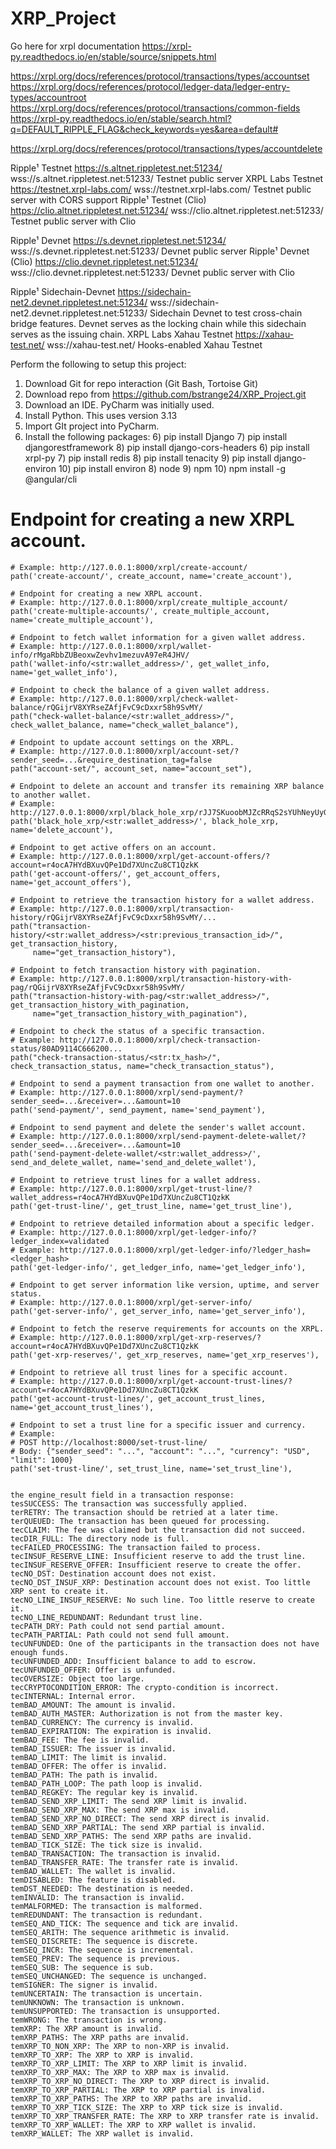 # XRP_Project

Go here for xrpl documentation
https://xrpl-py.readthedocs.io/en/stable/source/snippets.html

https://xrpl.org/docs/references/protocol/transactions/types/accountset
https://xrpl.org/docs/references/protocol/ledger-data/ledger-entry-types/accountroot
https://xrpl.org/docs/references/protocol/transactions/common-fields
https://xrpl-py.readthedocs.io/en/stable/search.html?q=DEFAULT_RIPPLE_FLAG&check_keywords=yes&area=default#

https://xrpl.org/docs/references/protocol/transactions/types/accountdelete

Ripple¹	Testnet	https://s.altnet.rippletest.net:51234/	wss://s.altnet.rippletest.net:51233/	Testnet public server
XRPL Labs	Testnet	https://testnet.xrpl-labs.com/	wss://testnet.xrpl-labs.com/	Testnet public server with CORS support
Ripple¹	Testnet (Clio)	https://clio.altnet.rippletest.net:51234/	wss://clio.altnet.rippletest.net:51233/	Testnet public server with Clio


Ripple¹	Devnet	https://s.devnet.rippletest.net:51234/	wss://s.devnet.rippletest.net:51233/	Devnet public server
Ripple¹	Devnet (Clio)	https://clio.devnet.rippletest.net:51234/	wss://clio.devnet.rippletest.net:51233/	Devnet public server with Clio


Ripple¹	Sidechain-Devnet	https://sidechain-net2.devnet.rippletest.net:51234/	wss://sidechain-net2.devnet.rippletest.net:51233/	Sidechain Devnet to test cross-chain bridge features. Devnet serves as the locking chain while this sidechain serves as the issuing chain.
XRPL Labs	Xahau Testnet	https://xahau-test.net/	wss://xahau-test.net/	Hooks-enabled Xahau Testnet


Perform the following to setup this project:
1) Download Git for repo interaction (Git Bash, Tortoise Git)
2) Download repo from https://github.com/bstrange24/XRP_Project.git
3) Download an IDE. PyCharm was initially used.
4) Install Python. This uses version 3.13
4) Import GIt project into PyCharm.
5) Install the following packages:
   6) pip install Django
   7) pip install djangorestframework
   8) pip install django-cors-headers
   6) pip install xrpl-py
   7) pip install redis
   8) pip install tenacity
   9) pip install django-environ
   10) pip install environ
   8) node
   9) npm
   10) npm install -g @angular/cli


# Endpoint for creating a new XRPL account.
    # Example: http://127.0.0.1:8000/xrpl/create-account/
    path('create-account/', create_account, name='create_account'),

    # Endpoint for creating a new XRPL account.
    # Example: http://127.0.0.1:8000/xrpl/create_multiple_account/
    path('create-multiple-accounts/', create_multiple_account, name='create_multiple_account'),

    # Endpoint to fetch wallet information for a given wallet address.
    # Example: http://127.0.0.1:8000/xrpl/wallet-info/rMgaRbbZUBeoxwZevhv1mezuvA97eR4JHV/
    path('wallet-info/<str:wallet_address>/', get_wallet_info, name='get_wallet_info'),

    # Endpoint to check the balance of a given wallet address.
    # Example: http://127.0.0.1:8000/xrpl/check-wallet-balance/rQGijrV8XYRseZAfjFvC9cDxxr58h9SvMY/
    path("check-wallet-balance/<str:wallet_address>/", check_wallet_balance, name="check_wallet_balance"),

    # Endpoint to update account settings on the XRPL.
    # Example: http://127.0.0.1:8000/xrpl/account-set/?sender_seed=...&require_destination_tag=false
    path("account-set/", account_set, name="account_set"),

    # Endpoint to delete an account and transfer its remaining XRP balance to another wallet.
    # Example: http://127.0.0.1:8000/xrpl/black_hole_xrp/rJJ7SKuoobMJZcRRqS2sYUhNeyUyGU8ML7/
    path('black_hole_xrp/<str:wallet_address>/', black_hole_xrp, name='delete_account'),

    # Endpoint to get active offers on an account.
    # Example: http://127.0.0.1:8000/xrpl/get-account-offers/?account=r4ocA7HYdBXuvQPe1Dd7XUncZu8CT1QzkK
    path('get-account-offers/', get_account_offers, name='get_account_offers'),

    # Endpoint to retrieve the transaction history for a wallet address.
    # Example: http://127.0.0.1:8000/xrpl/transaction-history/rQGijrV8XYRseZAfjFvC9cDxxr58h9SvMY/...
    path("transaction-history/<str:wallet_address>/<str:previous_transaction_id>/", get_transaction_history,
         name="get_transaction_history"),

    # Endpoint to fetch transaction history with pagination.
    # Example: http://127.0.0.1:8000/xrpl/transaction-history-with-pag/rQGijrV8XYRseZAfjFvC9cDxxr58h9SvMY/
    path("transaction-history-with-pag/<str:wallet_address>/", get_transaction_history_with_pagination,
         name="get_transaction_history_with_pagination"),

    # Endpoint to check the status of a specific transaction.
    # Example: http://127.0.0.1:8000/xrpl/check-transaction-status/80AD9114C666200...
    path("check-transaction-status/<str:tx_hash>/", check_transaction_status, name="check_transaction_status"),

    # Endpoint to send a payment transaction from one wallet to another.
    # Example: http://127.0.0.1:8000/xrpl/send-payment/?sender_seed=...&receiver=...&amount=10
    path('send-payment/', send_payment, name='send_payment'),

    # Endpoint to send payment and delete the sender's wallet account.
    # Example: http://127.0.0.1:8000/xrpl/send-payment-delete-wallet/?sender_seed=...&receiver=...&amount=10
    path('send-payment-delete-wallet/<str:wallet_address>/', send_and_delete_wallet, name='send_and_delete_wallet'),

    # Endpoint to retrieve trust lines for a wallet address.
    # Example: http://127.0.0.1:8000/xrpl/get-trust-line/?wallet_address=r4ocA7HYdBXuvQPe1Dd7XUncZu8CT1QzkK
    path('get-trust-line/', get_trust_line, name='get_trust_line'),

    # Endpoint to retrieve detailed information about a specific ledger.
    # Example: http://127.0.0.1:8000/xrpl/get-ledger-info/?ledger_index=validated
    # Example: http://127.0.0.1:8000/xrpl/get-ledger-info/?ledger_hash=<ledger_hash>
    path('get-ledger-info/', get_ledger_info, name='get_ledger_info'),

    # Endpoint to get server information like version, uptime, and server status.
    # Example: http://127.0.0.1:8000/xrpl/get-server-info/
    path('get-server-info/', get_server_info, name='get_server_info'),

    # Endpoint to fetch the reserve requirements for accounts on the XRPL.
    # Example: http://127.0.0.1:8000/xrpl/get-xrp-reserves/?account=r4ocA7HYdBXuvQPe1Dd7XUncZu8CT1QzkK
    path('get-xrp-reserves/', get_xrp_reserves, name='get_xrp_reserves'),

    # Endpoint to retrieve all trust lines for a specific account.
    # Example: http://127.0.0.1:8000/xrpl/get-account-trust-lines/?account=r4ocA7HYdBXuvQPe1Dd7XUncZu8CT1QzkK
    path('get-account-trust-lines/', get_account_trust_lines, name='get_account_trust_lines'),

    # Endpoint to set a trust line for a specific issuer and currency.
    # Example:
    # POST http://localhost:8000/set-trust-line/
    # Body: {"sender_seed": "...", "account": "...", "currency": "USD", "limit": 1000}
    path('set-trust-line/', set_trust_line, name='set_trust_line'),


    the engine_result field in a transaction response:
    tesSUCCESS: The transaction was successfully applied.
    terRETRY: The transaction should be retried at a later time.
    terQUEUED: The transaction has been queued for processing.
    tecCLAIM: The fee was claimed but the transaction did not succeed.
    tecDIR_FULL: The directory node is full.
    tecFAILED_PROCESSING: The transaction failed to process.
    tecINSUF_RESERVE_LINE: Insufficient reserve to add the trust line.
    tecINSUF_RESERVE_OFFER: Insufficient reserve to create the offer.
    tecNO_DST: Destination account does not exist.
    tecNO_DST_INSUF_XRP: Destination account does not exist. Too little XRP sent to create it.
    tecNO_LINE_INSUF_RESERVE: No such line. Too little reserve to create it.
    tecNO_LINE_REDUNDANT: Redundant trust line.
    tecPATH_DRY: Path could not send partial amount.
    tecPATH_PARTIAL: Path could not send full amount.
    tecUNFUNDED: One of the participants in the transaction does not have enough funds.
    tecUNFUNDED_ADD: Insufficient balance to add to escrow.
    tecUNFUNDED_OFFER: Offer is unfunded.
    tecOVERSIZE: Object too large.
    tecCRYPTOCONDITION_ERROR: The crypto-condition is incorrect.
    tecINTERNAL: Internal error.
    temBAD_AMOUNT: The amount is invalid.
    temBAD_AUTH_MASTER: Authorization is not from the master key.
    temBAD_CURRENCY: The currency is invalid.
    temBAD_EXPIRATION: The expiration is invalid.
    temBAD_FEE: The fee is invalid.
    temBAD_ISSUER: The issuer is invalid.
    temBAD_LIMIT: The limit is invalid.
    temBAD_OFFER: The offer is invalid.
    temBAD_PATH: The path is invalid.
    temBAD_PATH_LOOP: The path loop is invalid.
    temBAD_REGKEY: The regular key is invalid.
    temBAD_SEND_XRP_LIMIT: The send XRP limit is invalid.
    temBAD_SEND_XRP_MAX: The send XRP max is invalid.
    temBAD_SEND_XRP_NO_DIRECT: The send XRP direct is invalid.
    temBAD_SEND_XRP_PARTIAL: The send XRP partial is invalid.
    temBAD_SEND_XRP_PATHS: The send XRP paths are invalid.
    temBAD_TICK_SIZE: The tick size is invalid.
    temBAD_TRANSACTION: The transaction is invalid.
    temBAD_TRANSFER_RATE: The transfer rate is invalid.
    temBAD_WALLET: The wallet is invalid.
    temDISABLED: The feature is disabled.
    temDST_NEEDED: The destination is needed.
    temINVALID: The transaction is invalid.
    temMALFORMED: The transaction is malformed.
    temREDUNDANT: The transaction is redundant.
    temSEQ_AND_TICK: The sequence and tick are invalid.
    temSEQ_ARITH: The sequence arithmetic is invalid.
    temSEQ_DISCRETE: The sequence is discrete.
    temSEQ_INCR: The sequence is incremental.
    temSEQ_PREV: The sequence is previous.
    temSEQ_SUB: The sequence is sub.
    temSEQ_UNCHANGED: The sequence is unchanged.
    temSIGNER: The signer is invalid.
    temUNCERTAIN: The transaction is uncertain.
    temUNKNOWN: The transaction is unknown.
    temUNSUPPORTED: The transaction is unsupported.
    temWRONG: The transaction is wrong.
    temXRP: The XRP amount is invalid.
    temXRP_PATHS: The XRP paths are invalid.
    temXRP_TO_NON_XRP: The XRP to non-XRP is invalid.
    temXRP_TO_XRP: The XRP to XRP is invalid.
    temXRP_TO_XRP_LIMIT: The XRP to XRP limit is invalid.
    temXRP_TO_XRP_MAX: The XRP to XRP max is invalid.
    temXRP_TO_XRP_NO_DIRECT: The XRP to XRP direct is invalid.
    temXRP_TO_XRP_PARTIAL: The XRP to XRP partial is invalid.
    temXRP_TO_XRP_PATHS: The XRP to XRP paths are invalid.
    temXRP_TO_XRP_TICK_SIZE: The XRP to XRP tick size is invalid.
    temXRP_TO_XRP_TRANSFER_RATE: The XRP to XRP transfer rate is invalid.
    temXRP_TO_XRP_WALLET: The XRP to XRP wallet is invalid.
    temXRP_WALLET: The XRP wallet is invalid.
